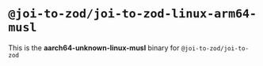 # `@joi-to-zod/joi-to-zod-linux-arm64-musl`

This is the **aarch64-unknown-linux-musl** binary for `@joi-to-zod/joi-to-zod`
